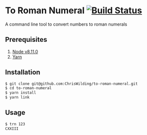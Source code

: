 # To Roman Numeral [![Build Status](https://travis-ci.org/ChrisWilding/to-roman-numeral.svg?branch=master)](https://travis-ci.org/ChrisWilding/to-roman-numeral)

A command line tool to convert numbers to roman numerals

## Prerequisites

1. [Node v8.11.0](https://nodejs.org/en/download/)
1. [Yarn](https://yarnpkg.com/en/docs/install)

## Installation

```sh
$ git clone git@github.com:ChrisWilding/to-roman-numeral.git
$ cd to-roman-numeral
$ yarn install
$ yarn link
```

## Usage

```sh
$ trn 123
CXXIII
```

